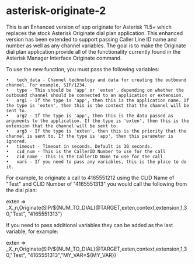 asterisk-originate-2
====================

This is an Enhanced version of app originate for Asterisk 11.5+ which replaces the stock Asterisk Originate dial plan application.  This enhanced version has been extended to support passing Caller Line ID name and number as well as any channel variables.  The goal is to make the Originate dial plan application provide all of the functionality currently found in the Asterisk Manager Interface Originate command.

To use the new function, you must pass the following variables:

	•	tech_data - Channel technology and data for creating the outbound channel. For example, SIP/1234.
	•	type - This should be 'app' or 'exten', depending on whether the outbound channel should be connected to an application or extension.
	•	arg1 - If the type is 'app', then this is the application name. If the type is 'exten', then this is the context that the channel will be sent to.
	•	arg2 - If the type is 'app', then this is the data passed as arguments to the application. If the type is 'exten', then this is the extension that the channel will be sent to.
	•	arg3 - If the type is 'exten', then this is the priority that the channel is sent to. If the type is 'app', then this parameter is ignored.
	•	timeout - Timeout in seconds. Default is 30 seconds.
	•	cid_num - This is the CallerID Number to use for the call
	•	cid_name - This is the CallerID Name to use for the call
	•	vars - If you need to pass any variables, this is the place to do it.

For example, to originate a call to 4165551212 using the CLID Name of "Test" and CLID Number of "4165551313" you would call the following from the dial plan:

exten => _X.,n,Originate(SIP/${NUM_TO_DIAL}@TARGET,exten,context,extension,1,30,"Test", "4165551313")

If you need to pass additional variables they can be added as the last variable, for example:

exten => _X.,n,Originate(SIP/${NUM_TO_DIAL}@TARGET,exten,context,extension,1,30,"Test", "4165551313","MY_VAR=${MY_VAR})

  
